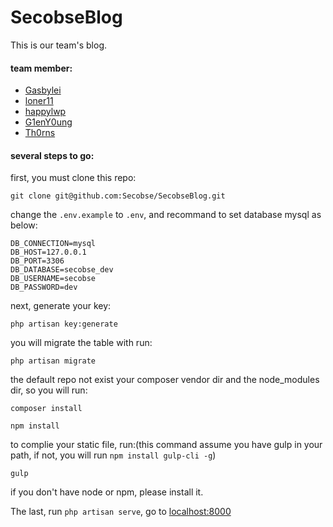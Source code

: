 # SecobseBlog

This is our team's blog.

#### team member:
- [Gasbylei](https://github.com/Gasbylei)
- [loner11](https://github.com/loner11)
- [happylwp](https://github.com/happylwp)
- [G1enY0ung](https://github.com/G1enY0ung)
- [Th0rns](https://github.com/Th0rns)

#### several steps to go:

first, you must clone this repo:

```
git clone git@github.com:Secobse/SecobseBlog.git
```

change the `.env.example` to `.env`, and recommand to set database mysql as below:

```
DB_CONNECTION=mysql
DB_HOST=127.0.0.1
DB_PORT=3306
DB_DATABASE=secobse_dev
DB_USERNAME=secobse
DB_PASSWORD=dev
```

next, generate your key:

```
php artisan key:generate
```

you will migrate the table with run:

```
php artisan migrate
```

the default repo not exist your composer vendor dir and the node_modules dir, so you will run:

```
composer install

npm install
```

to complie your static file, run:(this command assume you have gulp in your path, if not, you will run `npm install gulp-cli -g`)

```
gulp
```

if you don't have node or npm, please install it.

The last, run `php artisan serve`, go to [localhost:8000](http://localhost:8000)
